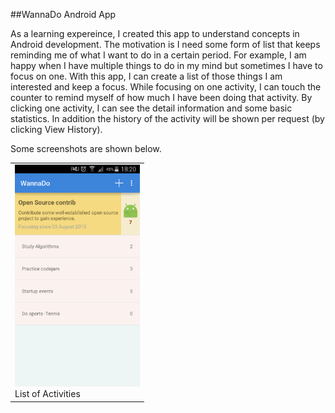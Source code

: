 ##WannaDo Android App

As a learning expereince, I created this app to understand concepts in Android development. The motivation is I need some form of list that keeps reminding me of what I want to do in a certain period. For example, I am happy when I have multiple things to do in my mind but sometimes I have to focus on one. With this app, I can create a list of those things I am interested and keep a focus. While focusing on one activity, I can touch the counter to remind myself of how much I have been doing that activity. By clicking one activity, I can see the detail information and some basic statistics. In addition the history of the activity will be shown per request (by clicking View History).

Some screenshots are shown below.

<table>
    <tr>
        <td>
            <img src="screenshots/list_all.png" width="200px" >
            <div>List of Activities</div>
        </td>
    </tr>
</table>
